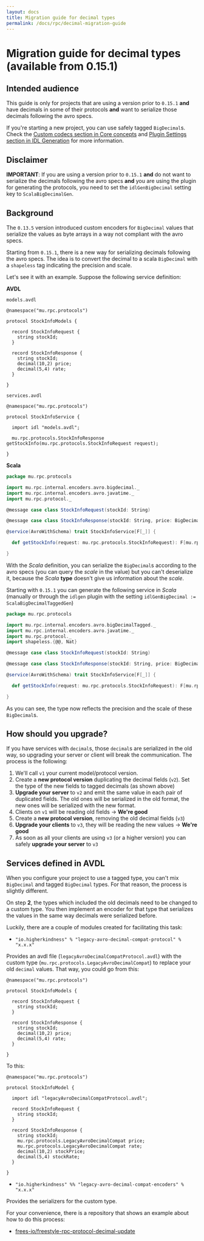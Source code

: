 ```yaml
---
layout: docs
title: Migration guide for decimal types
permalink: /docs/rpc/decimal-migration-guide
---
```


# Migration guide for decimal types (available from 0.15.1)

## Intended audience

This guide is only for projects that are using a version prior to `0.15.1` **and** have decimals in some of their protocols **and** want to serialize those decimals following the avro specs.

If you're starting a new project, you can use safely tagged `BigDecimal`s. Check the [Custom codecs section in Core concepts](core-concepts#custom-codecs) and [Plugin Settings section in IDL Generation](idl-generation#plugin-settings) for more information.

## Disclaimer

**IMPORTANT**: If you are using a version prior to `0.15.1` **and** do not want to serialize the decimals following the avro specs **and** you are using the plugin for generating the protocols, you need to set the `idlGenBigDecimal` setting key to `ScalaBigDecimalGen`.

## Background

The `0.13.5` version introduced custom encoders for `BigDecimal` values that serialize the values as byte arrays in a way not compliant with the avro specs.

Starting from `0.15.1`, there is a new way for serializing decimals following the avro specs. The idea is to convert the decimal to a scala `BigDecimal` with a `shapeless` tag indicating the precision and scale.

Let's see it with an example. Suppose the following service definition:

**AVDL**

`models.avdl`

```avroidl
@namespace("mu.rpc.protocols")

protocol StockInfoModels {

  record StockInfoRequest {
    string stockId;
  }

  record StockInfoResponse {
    string stockId;
    decimal(10,2) price;
    decimal(5,4) rate;
  }

}
```

`services.avdl`

```avroidl
@namespace("mu.rpc.protocols")

protocol StockInfoService {

  import idl "models.avdl";
  
  mu.rpc.protocols.StockInfoResponse getStockInfo(mu.rpc.protocols.StockInfoRequest request);

}
```

**Scala**
```scala
package mu.rpc.protocols

import mu.rpc.internal.encoders.avro.bigdecimal._
import mu.rpc.internal.encoders.avro.javatime._
import mu.rpc.protocol._

@message case class StockInfoRequest(stockId: String)

@message case class StockInfoResponse(stockId: String, price: BigDecimal, rate: BigDecimal)

@service(AvroWithSchema) trait StockInfoService[F[_]] {

  def getStockInfo(request: mu.rpc.protocols.StockInfoRequest): F[mu.rpc.protocols.StockInfoResponse]

}
```

With the *Scala* definition, you can serialize the `BigDecimal`s according to the avro specs (you can query the *scale* in the value) but you can't deserialize it, because the *Scala* **type** doesn't give us information about the *scale*.

Starting with `0.15.1` you can generate the following service in *Scala* (manually or through the `idlgen` plugin with the setting `idlGenBigDecimal := ScalaBigDecimalTaggedGen`)

```scala
package mu.rpc.protocols

import mu.rpc.internal.encoders.avro.bigDecimalTagged._
import mu.rpc.internal.encoders.avro.javatime._
import mu.rpc.protocol._
import shapeless.{@@, Nat}

@message case class StockInfoRequest(stockId: String)

@message case class StockInfoResponse(stockId: String, price: BigDecimal @@ (Nat._10, Nat._2), rate: BigDecimal @@ (Nat._5, Nat._4))

@service(AvroWithSchema) trait StockInfoService[F[_]] {

  def getStockInfo(request: mu.rpc.protocols.StockInfoRequest): F[mu.rpc.protocols.StockInfoResponse]

}
```
 
As you can see, the type now reflects the precision and the scale of these `BigDecimal`s.
 
## How should you upgrade?
 
If you have services with `decimal`s, those `decimal`s are serialized in the old way, so upgrading your server or client will break the communication. The process is the following:

1. We'll call `v1` your current model/protocol version. 
2. Create a **new protocol version** duplicating the decimal fields (`v2`). Set the type of the new fields to tagged decimals (as shown above)
3. **Upgrade your server** to `v2` and emit the same value in each pair of duplicated fields. The old ones will be serialized in the old format, the new ones will be serialized with the new format.
4. Clients on `v1` will be reading old fields -> **We're good**
5. Create a **new protocol version**, removing the old decimal fields (`v3`)
6. **Upgrade your clients** to `v3`, they will be reading the new values -> **We're good**
7. As soon as all your clients are using `v3` (or a higher version) you can safely **upgrade your server** to `v3`

## Services defined in AVDL

When you configure your project to use a tagged type, you can't mix `BigDecimal` and tagged `BigDecimal` types. For that reason, the process is slightly different.

On step **2**, the types which included the old decimals need to be changed to a custom type. You then implement an encoder for that type that serializes the values in the same way decimals were serialized before.

Luckily, there are a couple of modules created for facilitating this task:

* `"io.higherkindness" % "legacy-avro-decimal-compat-protocol" % "x.x.x"`

Provides an avdl file (`legacyAvroDecimalCompatProtocol.avdl`) with the custom type (`mu.rpc.protocols.LegacyAvroDecimalCompat`) to replace your old `decimal` values. That way, you could go from this:
                        
```avroidl 
@namespace("mu.rpc.protocols")

protocol StockInfoModels {
            
  record StockInfoRequest {
    string stockId;
  }

  record StockInfoResponse {
    string stockId;
    decimal(10,2) price;
    decimal(5,4) rate;
  }

}
```

To this:

```avroidl
@namespace("mu.rpc.protocols")

protocol StockInfoModel {

  import idl "legacyAvroDecimalCompatProtocol.avdl";

  record StockInfoRequest {
    string stockId;
  }

  record StockInfoResponse {
    string stockId;
    mu.rpc.protocols.LegacyAvroDecimalCompat price;
    mu.rpc.protocols.LegacyAvroDecimalCompat rate;
    decimal(10,2) stockPrice;
    decimal(5,4) stockRate;
  }

}
```

* `"io.higherkindness" %% "legacy-avro-decimal-compat-encoders" % "x.x.x"`

Provides the serializers for the custom type.

For your convenience, there is a repository that shows an example about how to do this process:
* [frees-io/freestyle-rpc-protocol-decimal-update](https://github.com/frees-io/freestyle-rpc-protocol-decimal-update)

